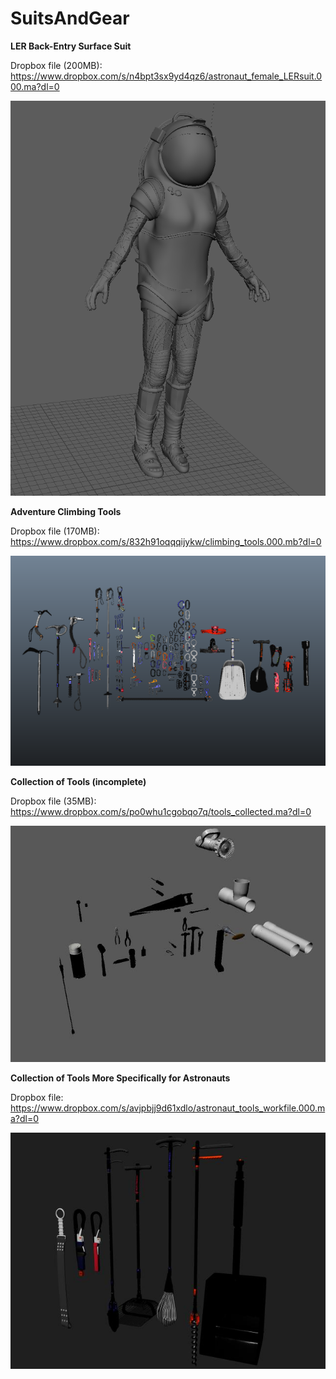 # SuitsAndGear

**LER Back-Entry Surface Suit**

Dropbox file (200MB): https://www.dropbox.com/s/n4bpt3sx9yd4qz6/astronaut_female_LERsuit.000.ma?dl=0

![](https://github.com/MarsArtistsCommunity/SuitsAndGear/blob/master/astronaut_female_LERsuit_99993.png)



**Adventure Climbing Tools**

Dropbox file (170MB): https://www.dropbox.com/s/832h91oqqqijykw/climbing_tools.000.mb?dl=0

![](https://github.com/MarsArtistsCommunity/SuitsAndGear/blob/master/Screen%20Shot%202016-10-22%20at%2010.59.41%20PM.png)



**Collection of Tools (incomplete)**

Dropbox file (35MB): https://www.dropbox.com/s/po0whu1cgobqo7q/tools_collected.ma?dl=0 

![](https://github.com/MarsArtistsCommunity/SuitsAndGear/blob/master/tools_collected.jpg)



**Collection of Tools More Specifically for Astronauts**

Dropbox file: https://www.dropbox.com/s/avjpbjj9d61xdlo/astronaut_tools_workfile.000.ma?dl=0

![](https://github.com/MarsArtistsCommunity/SuitsAndGear/blob/master/astronaut_tools_workfile.jpg)

